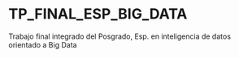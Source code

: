 # TP_FINAL_ESP_BIG_DATA
Trabajo final integrado del Posgrado, Esp. en inteligencia de datos orientado a Big Data
